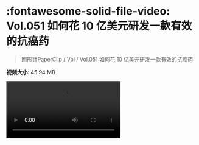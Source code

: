 # :fontawesome-solid-file-video: Vol.051 如何花 10 亿美元研发一款有效的抗癌药

> 回形针PaperClip / Vol / Vol.051 如何花 10 亿美元研发一款有效的抗癌药

**视频大小**: 45.94 MB

<div class="video"><video src="https://file.hsyhx.top/archive/回形针PaperClip/Vol/Vol.051 如何花 10 亿美元研发一款有效的抗癌药.mp4" controls preload>🤔 您的浏览器不支持 video 标签</video></div>
